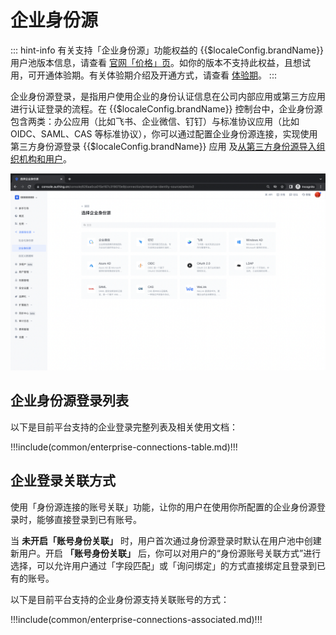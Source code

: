 # 企业身份源

<LastUpdated/>

::: hint-info
有关支持「企业身份源」功能权益的 {{$localeConfig.brandName}} 用户池版本信息，请查看 [官网「价格」页](https://authing.cn/pricing)。如你的版本不支持此权益，且想试用，可开通体验期。有关体验期介绍及开通方式，请查看 [体验期](/guides/basics/trial/README.md)。
::: 

企业身份源登录，是指用户使用企业的身份认证信息在公司内部应用或第三方应用进行认证登录的流程。在 {{$localeConfig.brandName}} 控制台中，企业身份源包含两类：办公应用（比如飞书、企业微信、钉钉）与标准协议应用（比如 OIDC、SAML、CAS 等标准协议），你可以通过配置企业身份源连接，实现使用第三方身份源登录 {{$localeConfig.brandName}} 应用 及[从第三方身份源导入组织机构和用户](/guides/org/create-or-import-org/#导入组织机构)。

![](./images/add_enterprise.png)

## 企业身份源登录列表

以下是目前平台支持的企业登录完整列表及相关使用文档：

!!!include(common/enterprise-connections-table.md)!!!

## 企业登录关联方式

使用「身份源连接的账号关联」功能，让你的用户在使用你所配置的企业身份源登录时，能够直接登录到已有账号。

当 **未开启「账号身份关联」** 时，用户首次通过身份源登录时默认在用户池中创建新用户。开启 **「账号身份关联」** 后，你可以对用户的“身份源账号关联方式”进行选择，可以允许用户通过「字段匹配」或「询问绑定」的方式直接绑定且登录到已有的账号。

以下是目前平台支持的企业身份源支持关联账号的方式：

!!!include(common/enterprise-connections-associated.md)!!!
